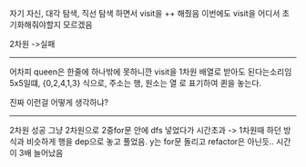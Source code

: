 자기 자신, 대각 탐색, 직선 탐색 하면서
visit을 ++ 해줬음
이번에도 visit을 어디서 초기화해줘야할지 모르겠음

2차원 ->실패

---

어차피 queen은 한줄에 하나밖에 못하니깐
visit을 1차원 배열로 받아도 된다는소리임
5x5일떄,
{0,2,4,1,3}
식으로, 주소는 행, 원소는 열 로 표기하여 퀸을 놓는다.

진짜 이런걸 어떻게 생각하냐?

---

2차원 성공
그냥 2차원으로 2중for문 안에 dfs 넣었다가 시간초과
-> 1차원때 하던 방식과 비슷하게 행을 dep으로 놓고 풀었음. y는 for문 돌리고
refactor은 아닌듯.. 시간이 3배 늘어났음

